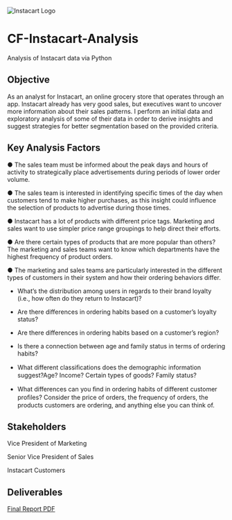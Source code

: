 ![Instacart Logo](https://github.com/jawattay/CF-Instacart-Analysis/assets/162839921/06a127de-f0dd-4918-822f-27a0823f05de)

# CF-Instacart-Analysis

Analysis of Instacart data via Python

## Objective

As an analyst for Instacart, an online grocery store that operates through an app. Instacart already has very good sales, but executives want to uncover more information about their sales patterns. I perform an initial data and exploratory analysis of some of their data in order to derive insights and suggest strategies for better segmentation based on the provided criteria.

## Key Analysis Factors

●	The sales team must be informed about the peak days and hours of activity to strategically place advertisements during periods of lower order volume.

●	The sales team is interested in identifying specific times of the day when customers tend to make higher purchases, as this insight could influence the selection of products to advertise during those times.

● Instacart has a lot of products with different price tags. Marketing and sales want to use simpler price range groupings to help direct their efforts.

●	Are there certain types of products that are more popular than others? The marketing and sales teams want to know which departments have the highest frequency of product orders.

●	The marketing and sales teams are particularly interested in the different types of customers in their system and how their ordering behaviors differ. 

- What’s the distribution among users in regards to their brand loyalty (i.e., how often do they return to Instacart)?
    
- Are there differences in ordering habits based on a customer’s loyalty status?
    
- Are there differences in ordering habits based on a customer’s region?

- Is there a connection between age and family status in terms of ordering habits?
    
- What different classiﬁcations does the demographic information suggest?Age? Income? Certain types of goods? Family status?
    
- What differences can you ﬁnd in ordering habits of different customer proﬁles? Consider the price of orders, the frequency of orders, the products customers are ordering, and anything else you can think of.

## Stakeholders

Vice President of Marketing

Senior Vice President of Sales

Instacart Customers

## Deliverables

[Final Report PDF](https://github.com/jawattay/CF-Instacart-Analysis/files/14625296/Achievement.4.Final.Report.-.Josh.Wattay.pdf)
